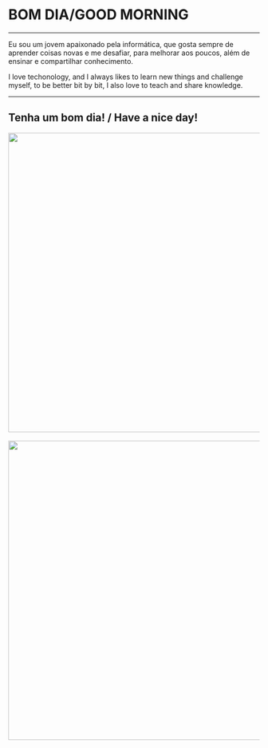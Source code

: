 # BOM DIA/GOOD MORNING
***
Eu sou um jovem apaixonado pela informática, que gosta sempre de aprender coisas novas e me desafiar, para melhorar aos poucos, além de ensinar e compartilhar conhecimento.

I love techonology, and I always likes to learn new things and challenge myself, to be better bit by bit, I also love to teach and share knowledge.
***
## Tenha um bom dia! / Have a nice day!

<div align="center">
  <img width="600rem" align="center" src="https://github-readme-stats.vercel.app/api?username=HeberBarra&hide=contribs&hide_title=true&include_all_commits=true&show_icons=true&theme=transparent" />
</div>
<br/>
<div align="center">
  <img width="600rem" src="https://github-readme-stats.vercel.app/api/top-langs/?username=HeberBarra&layout=donut&theme=transparent" />
</div>
